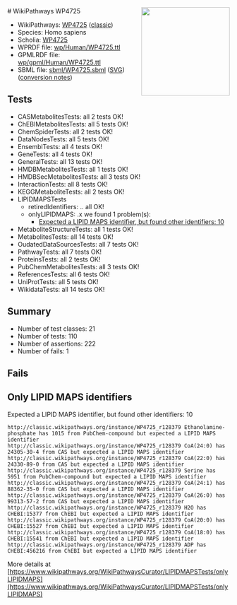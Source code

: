 <img style="float: right; width: 200px" src="https://upload.wikimedia.org/wikipedia/commons/thumb/8/83/Wplogo_with_text_500.png/640px-Wplogo_with_text_500.png" />
# WikiPathways WP4725

* WikiPathways: [WP4725](https://wikipathways.org/pathways/WP4725) ([classic](https://classic.wikipathways.org/instance/WP4725))
* Species: Homo sapiens
* Scholia: [WP4725](https://scholia.toolforge.org/wikipathways/WP4725)
* WPRDF file: [wp/Human/WP4725.ttl](../wp/Human/WP4725.ttl)
* GPMLRDF file: [wp/gpml/Human/WP4725.ttl](../wp/gpml/Human/WP4725.ttl)
* SBML file: [sbml/WP4725.sbml](../sbml/WP4725.sbml) ([SVG](../sbml/WP4725.svg)) ([conversion notes](../sbml/WP4725.txt))

## Tests
* CASMetabolitesTests: all 2 tests OK!
* ChEBIMetabolitesTests: all 5 tests OK!
* ChemSpiderTests: all 2 tests OK!
* DataNodesTests: all 5 tests OK!
* EnsemblTests: all 4 tests OK!
* GeneTests: all 4 tests OK!
* GeneralTests: all 13 tests OK!
* HMDBMetabolitesTests: all 1 tests OK!
* HMDBSecMetabolitesTests: all 3 tests OK!
* InteractionTests: all 8 tests OK!
* KEGGMetaboliteTests: all 2 tests OK!
* LIPIDMAPSTests
    * retiredIdentifiers: .. all OK!
    * onlyLIPIDMAPS: .x we found 1 problem(s):
        * [Expected a LIPID MAPS identifier, but found other identifiers: 10](#d0bfb678)
* MetaboliteStructureTests: all 1 tests OK!
* MetabolitesTests: all 14 tests OK!
* OudatedDataSourcesTests: all 7 tests OK!
* PathwayTests: all 7 tests OK!
* ProteinsTests: all 2 tests OK!
* PubChemMetabolitesTests: all 3 tests OK!
* ReferencesTests: all 6 tests OK!
* UniProtTests: all 5 tests OK!
* WikidataTests: all 14 tests OK!


## Summary

* Number of test classes: 21
* Number of tests: 110
* Number of assertions: 222
* Number of fails: 1

## Fails

<a name="d0bfb678" />

## Only LIPID MAPS identifiers

Expected a LIPID MAPS identifier, but found other identifiers: 10
```
http://classic.wikipathways.org/instance/WP4725_r128379 Ethanolamine-phosphate has 1015 from PubChem-compound but expected a LIPID MAPS identifier
http://classic.wikipathways.org/instance/WP4725_r128379 CoA(24:0) has 24305-30-4 from CAS but expected a LIPID MAPS identifier
http://classic.wikipathways.org/instance/WP4725_r128379 CoA(22:0) has 24330-89-0 from CAS but expected a LIPID MAPS identifier
http://classic.wikipathways.org/instance/WP4725_r128379 Serine has 5951 from PubChem-compound but expected a LIPID MAPS identifier
http://classic.wikipathways.org/instance/WP4725_r128379 CoA(24:1) has 88362-35-0 from CAS but expected a LIPID MAPS identifier
http://classic.wikipathways.org/instance/WP4725_r128379 CoA(26:0) has 99313-57-2 from CAS but expected a LIPID MAPS identifier
http://classic.wikipathways.org/instance/WP4725_r128379 H2O has CHEBI:15377 from ChEBI but expected a LIPID MAPS identifier
http://classic.wikipathways.org/instance/WP4725_r128379 CoA(20:0) has CHEBI:15527 from ChEBI but expected a LIPID MAPS identifier
http://classic.wikipathways.org/instance/WP4725_r128379 CoA(18:0) has CHEBI:15541 from ChEBI but expected a LIPID MAPS identifier
http://classic.wikipathways.org/instance/WP4725_r128379 ADP has CHEBI:456216 from ChEBI but expected a LIPID MAPS identifier
```

More details at [https://www.wikipathways.org/WikiPathwaysCurator/LIPIDMAPSTests/onlyLIPIDMAPS](https://www.wikipathways.org/WikiPathwaysCurator/LIPIDMAPSTests/onlyLIPIDMAPS)

